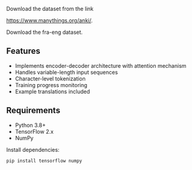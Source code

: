 Download the dataset from the link 

https://www.manythings.org/anki/.

Download the fra-eng dataset.

## Features

- Implements encoder-decoder architecture with attention mechanism
- Handles variable-length input sequences
- Character-level tokenization
- Training progress monitoring
- Example translations included

## Requirements

- Python 3.8+
- TensorFlow 2.x
- NumPy

Install dependencies:
```bash
pip install tensorflow numpy

